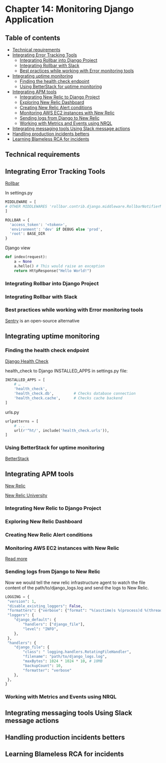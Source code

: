# Chapter 14: Monitoring Django Application

## Table of contents
* [Technical requirements](#technical-requirements)
* [Integrating Error Tracking Tools](#integrating-error-tracking-tools)
    * [Integrating Rollbar into Django Project](#integrating-rollbar-into-django-project)
    * [Integrating Rollbar with Slack](#integrating-rollbar-with-slack)
    * [Best practices while working with Error monitoring tools](#best-practices-while-working-with-error-monitoring-tools)
* [Integrating uptime monitoring](#integrating-uptime-monitoring)
    * [Finding the health check endpoint](#finding-the-health-check-endpoint)
    * [Using BetterStack for uptime monitoring](#using-betterstack-for-uptime-monitoring)
* [Integrating APM tools](#integrating-apm-tools)
    * [Integrating New Relic to Django Project](#integrating-new-relic-to-django-project)
    * [Exploring New Relic Dashboard](#exploring-new-relic-dashboard)
    * [Creating New Relic Alert conditions](#creating-new-relic-alert-conditions)
    * [Monitoring AWS EC2 instances with New Relic](#monitoring-aws-ec2-instances-with-new-relic)
    * [Sending logs from Django to New Relic](#sending-logs-from-django-to-new-relic)
    * [Working with Metrics and Events using NRQL](#working-with-metrics-and-events-using-nrql)
* [Integrating messaging tools Using Slack message actions](#integrating-messaging-tools-using-slack-message-actions)
* [Handling production incidents betters](#handling-production-incidents-betters)
* [Learning Blameless RCA for incidents](#learning-blameless-rca-for-incidents)


## Technical requirements

## Integrating Error Tracking Tools

[Rollbar](https://rollbar.com/)

In settings.py
```python
MIDDLEWARE = [ 
# OTHER MIDDLEWARES 'rollbar.contrib.django.middleware.RollbarNotifierMiddleware', 
] 
```
```python
ROLLBAR = { 
  'access_token': '<token>', 
  'environment': 'dev' if DEBUG else 'prod', 
  'root': BASE_DIR 
} 
```

Django view
```python
def index(request): 
    a = None 
    a.hello() # This would raise an exception 
    return HttpResponse("Hello World!")
```

### Integrating Rollbar into Django Project


### Integrating Rollbar with Slack

### Best practices while working with Error monitoring tools

[Sentry](https://sentry.io/) is an open-source alternative

## Integrating uptime monitoring

### Finding the health check endpoint

[Django Health Check ](https://github.com/revsys/django-health-check)

health_check to Django INSTALLED_APPS in settings.py file: 

```python
INSTALLED_APPS = [ 
    # …  
    'health_check', 
    'health_check.db',         # Checks database connection 
    'health_check.cache',      # Checks cache backend 
]
```

urls.py
```python
urlpatterns = [ 
    # ... 
    url(r'^ht/', include('health_check.urls')), 
] 
```

### Using BetterStack for uptime monitoring

[BetterStack](https://betterstack.com/)

## Integrating APM tools

[New Relic](https://www.newrelic.com/)

[New Relic University](https://learn.newrelic.com/)

### Integrating New Relic to Django Project

### Exploring New Relic Dashboard

### Creating New Relic Alert conditions

### Monitoring AWS EC2 instances with New Relic

[Read more](https://docs.newrelic.com/docs/infrastructure/install-infrastructure-agent/config-management-tools/configure-infrastructure-agent-aws-elastic-beanstalk/)

### Sending logs from Django to New Relic

Now we would tell the new relic infrastructure agent to watch the file content of the path/to/django_logs.log and send the logs to New Relic. 
```python
LOGGING = { 
 "version": 1, 
 "disable_existing_loggers": False, 
 "formatters": {"verbose": {"format": "%(asctime)s %(process)d %(thread)d %(message)s"}}, 
 "loggers": { 
    "django_default": { 
        "handlers": ["django_file"], 
        "level": "INFO", 
    }, 
 }, 
 "handlers": { 
    "django_file": { 
        "class": " logging.handlers.RotatingFileHandler", 
        "filename": "path/to/django_logs.log", 
        "maxBytes": 1024 * 1024 * 10, # 10MB 
        "backupCount": 10, 
        "formatter": "verbose" 
    }, 
 }, 
}
```

### Working with Metrics and Events using NRQL

## Integrating messaging tools Using Slack message actions

## Handling production incidents betters

## Learning Blameless RCA for incidents

